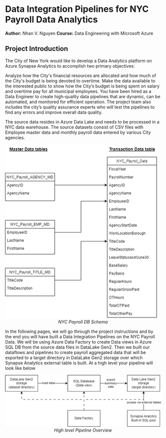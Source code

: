 # Data Integration Pipelines for NYC Payroll Data Analytics

**Author:** Nhan V. Nguyen
**Course:** Data Engineering with Microsoft Azure

## Project Introduction

The City of New York would like to develop a Data Analytics platform on Azure Synapse Analytics to accomplish two primary objectives:

Analyze how the City's financial resources are allocated and how much of the City's budget is being devoted to overtime.
Make the data available to the interested public to show how the City’s budget is being spent on salary and overtime pay for all municipal employees.
You have been hired as a Data Engineer to create high-quality data pipelines that are dynamic, can be automated, and monitored for efficient operation. The project team also includes the city’s quality assurance experts who will test the pipelines to find any errors and improve overall data quality.

The source data resides in Azure Data Lake and needs to be processed in a NYC data warehouse. The source datasets consist of CSV files with Employee master data and monthly payroll data entered by various City agencies.

<img src='./nyc-payroll-db-schema.jpeg'>

<div style="text-align: center"><i>NYC Payroll DB Schema</i></div>

In the following pages, we will go through the project instructions and by the end you will have built a Data Integration Pipelines on the NYC Payroll Data. We will be using Azure Data Factory to create Data views in Azure SQL DB from the source data files in DataLake Gen2. Then we built our dataflows and pipelines to create payroll aggregated data that will be exported to a target directory in DataLake Gen2 storage over which Synapse Analytics external table is built. At a high level your pipeline will look like below

<img src='./data-integration-pipelines-overview.jpeg'>

<div style="text-align: center"><i>High level Pipeline Overview</i></div>